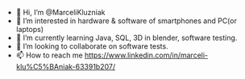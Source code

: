 - 👋 Hi, I’m @MarceliKluzniak
- 👀 I’m interested in hardware & software of smartphones and PC(or laptops)
- 🌱 I’m currently learning Java, SQL, 3D in blender, software testing.
- 💞️ I’m looking to collaborate on software tests.
- 📫 How to reach me https://www.linkedin.com/in/marceli-klu%C5%BAniak-63391b207/

<!---
MarceliKluzniak/MarceliKluzniak is a ✨ special ✨ repository because its `README.md` (this file) appears on your GitHub profile.
You can click the Preview link to take a look at your changes.
--->
